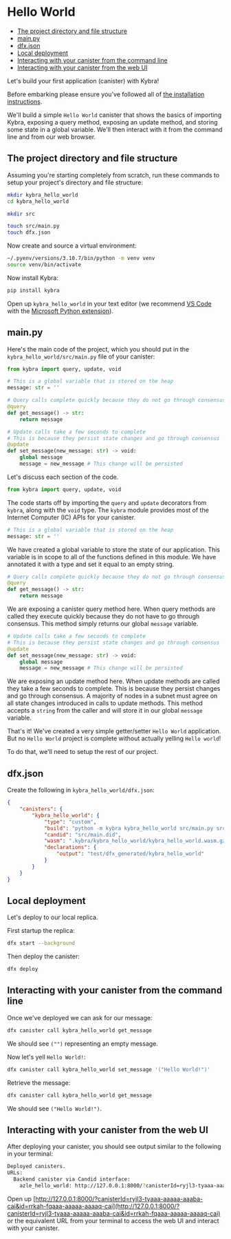 # Hello World

-   [The project directory and file structure](#the-project-directory-and-file-structure)
-   [main.py](#mainpy)
-   [dfx.json](#dfxjson)
-   [Local deployment](#local-deployment)
-   [Interacting with your canister from the command line](#interacting-with-your-canister-from-the-command-line)
-   [Interacting with your canister from the web UI](#interacting-with-your-canister-from-the-web-ui)

Let's build your first application (canister) with Kybra!

Before embarking please ensure you've followed all of [the installation instructions](./installation.md).

We'll build a simple `Hello World` canister that shows the basics of importing Kybra, exposing a query method, exposing an update method, and storing some state in a global variable. We'll then interact with it from the command line and from our web browser.

## The project directory and file structure

Assuming you're starting completely from scratch, run these commands to setup your project's directory and file structure:

```bash
mkdir kybra_hello_world
cd kybra_hello_world

mkdir src

touch src/main.py
touch dfx.json
```

Now create and source a virtual environment:

```bash
~/.pyenv/versions/3.10.7/bin/python -m venv venv
source venv/bin/activate
```

Now install Kybra:

```bash
pip install kybra
```

Open up `kybra_hello_world` in your text editor (we recommend [VS Code](https://code.visualstudio.com/) with the [Microsoft Python extension](https://marketplace.visualstudio.com/items?itemName=ms-python.python)).

## main.py

Here's the main code of the project, which you should put in the `kybra_hello_world/src/main.py` file of your canister:

```python
from kybra import query, update, void

# This is a global variable that is stored on the heap
message: str = ''

# Query calls complete quickly because they do not go through consensus
@query
def get_message() -> str:
    return message

# Update calls take a few seconds to complete
# This is because they persist state changes and go through consensus
@update
def set_message(new_message: str) -> void:
    global message
    message = new_message # This change will be persisted
```

Let's discuss each section of the code.

```python
from kybra import query, update, void
```

The code starts off by importing the `query` and `update` decorators from `kybra`, along with the `void` type. The `kybra` module provides most of the Internet Computer (IC) APIs for your canister.

```python
# This is a global variable that is stored on the heap
message: str = ''
```

We have created a global variable to store the state of our application. This variable is in scope to all of the functions defined in this module. We have annotated it with a type and set it equal to an empty string.

```python
# Query calls complete quickly because they do not go through consensus
@query
def get_message() -> str:
    return message
```

We are exposing a canister query method here. When query methods are called they execute quickly because they do not have to go through consensus. This method simply returns our global `message` variable.

```python
# Update calls take a few seconds to complete
# This is because they persist state changes and go through consensus
@update
def set_message(new_message: str) -> void:
    global message
    message = new_message # This change will be persisted
```

We are exposing an update method here. When update methods are called they take a few seconds to complete. This is because they persist changes and go through consensus. A majority of nodes in a subnet must agree on all state changes introduced in calls to update methods. This method accepts a `string` from the caller and will store it in our global `message` variable.

That's it! We've created a very simple getter/setter `Hello World` application. But no `Hello World` project is complete without actually yelling `Hello world`!

To do that, we'll need to setup the rest of our project.

## dfx.json

Create the following in `kybra_hello_world/dfx.json`:

```json
{
    "canisters": {
        "kybra_hello_world": {
            "type": "custom",
            "build": "python -m kybra kybra_hello_world src/main.py src/main.did",
            "candid": "src/main.did",
            "wasm": ".kybra/kybra_hello_world/kybra_hello_world.wasm.gz",
            "declarations": {
                "output": "test/dfx_generated/kybra_hello_world"
            }
        }
    }
}
```

## Local deployment

Let's deploy to our local replica.

First startup the replica:

```bash
dfx start --background
```

Then deploy the canister:

```bash
dfx deploy
```

## Interacting with your canister from the command line

Once we've deployed we can ask for our message:

```bash
dfx canister call kybra_hello_world get_message
```

We should see `("")` representing an empty message.

Now let's yell `Hello World!`:

```bash
dfx canister call kybra_hello_world set_message '("Hello World!")'
```

Retrieve the message:

```bash
dfx canister call kybra_hello_world get_message
```

We should see `("Hello World!")`.

## Interacting with your canister from the web UI

After deploying your canister, you should see output similar to the following in your terminal:

```bash
Deployed canisters.
URLs:
  Backend canister via Candid interface:
    azle_hello_world: http://127.0.0.1:8000/?canisterId=ryjl3-tyaaa-aaaaa-aaaba-cai&id=rrkah-fqaaa-aaaaa-aaaaq-cai
```

Open up [http://127.0.0.1:8000/?canisterId=ryjl3-tyaaa-aaaaa-aaaba-cai&id=rrkah-fqaaa-aaaaa-aaaaq-cai](http://127.0.0.1:8000/?canisterId=ryjl3-tyaaa-aaaaa-aaaba-cai&id=rrkah-fqaaa-aaaaa-aaaaq-cai) or the equivalent URL from your terminal to access the web UI and interact with your canister.
